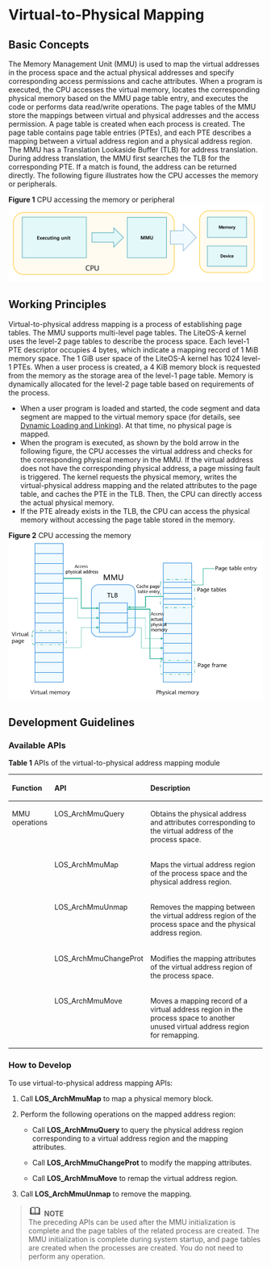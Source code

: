 # Virtual-to-Physical Mapping


## Basic Concepts

The Memory Management Unit \(MMU\) is used to map the virtual addresses in the process space and the actual physical addresses and specify corresponding access permissions and cache attributes. When a program is executed, the CPU accesses the virtual memory, locates the corresponding physical memory based on the MMU page table entry, and executes the code or performs data read/write operations. The page tables of the MMU store the mappings between virtual and physical addresses and the access permission. A page table is created when each process is created. The page table contains page table entries \(PTEs\), and each PTE describes a mapping between a virtual address region and a physical address region. The MMU has a Translation Lookaside Buffer \(TLB\) for address translation. During address translation, the MMU first searches the TLB for the corresponding PTE. If a match is found, the address can be returned directly. The following figure illustrates how the CPU accesses the memory or peripherals.

**Figure  1**  CPU accessing the memory or peripheral  
![](figures/cpu-accessing-the-memory-or-peripheral.png "cpu-accessing-the-memory-or-peripheral")

## Working Principles

Virtual-to-physical address mapping is a process of establishing page tables. The MMU supports multi-level page tables. The LiteOS-A kernel uses the level-2 page tables to describe the process space. Each level-1 PTE descriptor occupies 4 bytes, which indicate a mapping record of 1 MiB memory space. The 1 GiB user space of the LiteOS-A kernel has 1024 level-1 PTEs. When a user process is created, a 4 KiB memory block is requested from the memory as the storage area of the level-1 page table. Memory is dynamically allocated for the level-2 page table based on requirements of the process.

-   When a user program is loaded and started, the code segment and data segment are mapped to the virtual memory space \(for details, see  [Dynamic Loading and Linking](kernel-small-bundles-linking.md)\). At that time, no physical page is mapped.
-   When the program is executed, as shown by the bold arrow in the following figure, the CPU accesses the virtual address and checks for the corresponding physical memory in the MMU. If the virtual address does not have the corresponding physical address, a page missing fault is triggered. The kernel requests the physical memory, writes the virtual-physical address mapping and the related attributes to the page table, and caches the PTE in the TLB. Then, the CPU can directly access the actual physical memory.
-   If the PTE already exists in the TLB, the CPU can access the physical memory without accessing the page table stored in the memory.

**Figure  2**  CPU accessing the memory 
![](figures/cpu-accessing-the-memory.png "cpu-accessing-the-memory")

## Development Guidelines

### Available APIs

**Table  1**  APIs of the virtual-to-physical address mapping module

<a name="table1415203765610"></a>
<table><thead align="left"><tr id="row134151837125611"><th class="cellrowborder" valign="top" width="12.821282128212822%" id="mcps1.2.4.1.1"><p id="p16415637105612"><a name="p16415637105612"></a><a name="p16415637105612"></a>Function</p>
</th>
<th class="cellrowborder" valign="top" width="29.832983298329836%" id="mcps1.2.4.1.2"><p id="p11415163718562"><a name="p11415163718562"></a><a name="p11415163718562"></a>API</p>
</th>
<th class="cellrowborder" valign="top" width="57.34573457345735%" id="mcps1.2.4.1.3"><p id="p1641533755612"><a name="p1641533755612"></a><a name="p1641533755612"></a>Description</p>
</th>
</tr>
</thead>
<tbody><tr id="row12171174434013"><td class="cellrowborder" rowspan="5" valign="top" width="12.821282128212822%" headers="mcps1.2.4.1.1 "><p id="p48244461959"><a name="p48244461959"></a><a name="p48244461959"></a>MMU operations</p>
</td>
<td class="cellrowborder" valign="top" width="29.832983298329836%" headers="mcps1.2.4.1.2 "><p id="p15630114884017"><a name="p15630114884017"></a><a name="p15630114884017"></a>LOS_ArchMmuQuery</p>
</td>
<td class="cellrowborder" valign="top" width="57.34573457345735%" headers="mcps1.2.4.1.3 "><p id="p4171244164013"><a name="p4171244164013"></a><a name="p4171244164013"></a>Obtains the physical address and attributes corresponding to the virtual address of the process space.</p>
</td>
</tr>
<tr id="row17223043124018"><td class="cellrowborder" valign="top" headers="mcps1.2.4.1.1 "><p id="p1730695210400"><a name="p1730695210400"></a><a name="p1730695210400"></a>LOS_ArchMmuMap</p>
</td>
<td class="cellrowborder" valign="top" headers="mcps1.2.4.1.2 "><p id="p202242431404"><a name="p202242431404"></a><a name="p202242431404"></a>Maps the virtual address region of the process space and the physical address region.</p>
</td>
</tr>
<tr id="row536885134010"><td class="cellrowborder" valign="top" headers="mcps1.2.4.1.1 "><p id="p236819594010"><a name="p236819594010"></a><a name="p236819594010"></a>LOS_ArchMmuUnmap</p>
</td>
<td class="cellrowborder" valign="top" headers="mcps1.2.4.1.2 "><p id="p736918564019"><a name="p736918564019"></a><a name="p736918564019"></a>Removes the mapping between the virtual address region of the process space and the physical address region.</p>
</td>
</tr>
<tr id="row11567448194112"><td class="cellrowborder" valign="top" headers="mcps1.2.4.1.1 "><p id="p0568204814115"><a name="p0568204814115"></a><a name="p0568204814115"></a>LOS_ArchMmuChangeProt</p>
</td>
<td class="cellrowborder" valign="top" headers="mcps1.2.4.1.2 "><p id="p05681348204114"><a name="p05681348204114"></a><a name="p05681348204114"></a>Modifies the mapping attributes of the virtual address region of the process space.</p>
</td>
</tr>
<tr id="row1141513373562"><td class="cellrowborder" valign="top" headers="mcps1.2.4.1.1 "><p id="p17765212416"><a name="p17765212416"></a><a name="p17765212416"></a>LOS_ArchMmuMove</p>
</td>
<td class="cellrowborder" valign="top" headers="mcps1.2.4.1.2 "><p id="p1972971913115"><a name="p1972971913115"></a><a name="p1972971913115"></a>Moves a mapping record of a virtual address region in the process space to another unused virtual address region for remapping.</p>
</td>
</tr>
</tbody>
</table>

### How to Develop

To use virtual-to-physical address mapping APIs:

1.  Call  **LOS\_ArchMmuMap**  to map a physical memory block.
2.  Perform the following operations on the mapped address region:
    -   Call  **LOS\_ArchMmuQuery**  to query the physical address region corresponding to a virtual address region and the mapping attributes.

    -   Call  **LOS\_ArchMmuChangeProt**  to modify the mapping attributes.
    -   Call  **LOS\_ArchMmuMove**  to remap the virtual address region.

3.  Call  **LOS\_ArchMmuUnmap**  to remove the mapping.

>![](../public_sys-resources/icon-note.gif) **NOTE**<br/> 
>The preceding APIs can be used after the MMU initialization is complete and the page tables of the related process are created. The MMU initialization is complete during system startup, and page tables are created when the processes are created. You do not need to perform any operation. 

